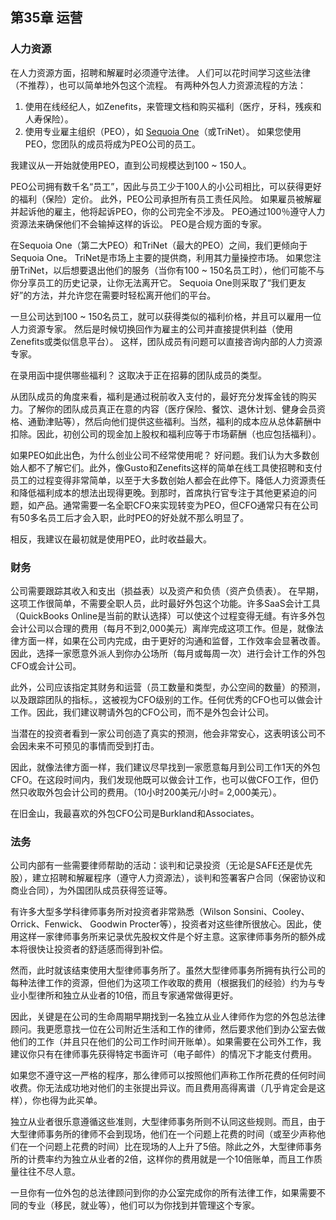 ## 第35章 运营

### 人力资源
在人力资源方面，招聘和解雇时必须遵守法律。 人们可以花时间学习这些法律（不推荐），也可以简单地外包这个流程。 有两种外包人力资源流程的方法：

1.	使用在线经纪人，如Zenefits，来管理文档和购买福利（医疗，牙科，残疾和人寿保险）。
2.	使用专业雇主组织（PEO），如 [Sequoia One](http://www.sequoia.com/services/sequoia-one/)（或TriNet）。 如果您使用PEO，您团队的成员将成为PEO公司的员工。

我建议从一开始就使用PEO，直到公司规模达到100 ~ 150人。

PEO公司拥有数千名“员工”，因此与员工少于100人的小公司相比，可以获得更好的福利（保险）定价。 此外，PEO公司承担所有员工责任风险。 如果雇员被解雇并起诉他的雇主，他将起诉PEO，你的公司完全不涉及。 PEO通过100％遵守人力资源法来确保他们不会输掉这样的诉讼。 PEO是合规方面的专家。

在Sequoia One（第二大PEO）和TriNet（最大的PEO）之间，我们更倾向于Sequoia One。 TriNet是市场上主要的提供商，利用其力量操控市场。 如果您注册TriNet，以后想要退出他们的服务（当你有100 ~ 150名员工时），他们可能不与你分享员工的历史记录，让你无法离开它。 Sequoia One则采取了“我们更友好”的方法，并允许您在需要时轻松离开他们的平台。

一旦公司达到100 ~ 150名员工，就可以获得类似的福利价格，并且可以雇用一位人力资源专家。 然后是时候切换回作为雇主的公司并直接提供利益（使用Zenefits或类似信息平台）。 这样，团队成员有问题可以直接咨询内部的人力资源专家。

在录用函中提供哪些福利？ 这取决于正在招募的团队成员的类型。

从团队成员的角度来看，福利是通过税前收入支付的，最好充分发挥金钱的购买力。了解你的团队成员真正在意的内容（医疗保险、餐饮、退休计划、健身会员资格、通勤津贴等），然后向他们提供这些福利。当然，福利的成本应从总体薪酬中扣除。因此，初创公司的现金加上股权和福利应等于市场薪酬（也应包括福利）。

如果PEO如此出色，为什么创业公司不经常使用呢？ 好问题。我们认为大多数创始人都不了解它们。此外，像Gusto和Zenefits这样的简单在线工具使招聘和支付员工的过程变得非常简单，以至于大多数创始人都会在此停下。降低人力资源责任和降低福利成本的想法出现得更晚。到那时，首席执行官专注于其他更紧迫的问题，如产品。通常需要一名全职CFO来实现转变为PEO，但CFO通常只有在公司有50多名员工后才会入职，此时PEO的好处就不那么明显了。

相反，我建议在最初就是使用PEO，此时收益最大。

### 财务
公司需要跟踪其收入和支出（损益表）以及资产和负债（资产负债表）。 在早期，这项工作很简单，不需要全职人员，此时最好外包这个功能。许多SaaS会计工具（QuickBooks Online是当前的默认选择）可以使这个过程变得无缝。有许多外包会计公司以合理的费用（每月不到2,000美元）离岸完成这项工作。但是，就像法律方面一样，如果在公司内完成，由于更好的沟通和监督，工作效率会显著改善。 因此，选择一家愿意外派人到你办公场所（每月或每周一次）进行会计工作的外包CFO或会计公司。

此外，公司应该指定其财务和运营（员工数量和类型，办公空间的数量）的预测，以及跟踪团队的指标。，这被视为CFO级别的工作。任何优秀的CFO也可以做会计工作。因此，我们建议聘请外包的CFO公司，而不是外包会计公司。

当潜在的投资者看到一家公司创造了真实的预测，他会非常安心，这表明该公司不会因未来不可预见的事情而受到打击。

因此，就像法律方面一样，我们建议尽早找到一家愿意每月到公司工作1天的外包CFO。在这段时间内，我们发现他既可以做会计工作，也可以做CFO工作，但仍然只收取外包会计公司的费用。（10小时200美元/小时= 2,000美元）。

在旧金山，我最喜欢的外包CFO公司是Burkland和Associates。

### 法务
公司内部有一些需要律师帮助的活动：谈判和记录投资（无论是SAFE还是优先股），建立招聘和解雇程序（遵守人力资源法），谈判和签署客户合同（保密协议和商业合同），为外国团队成员获得签证等。

有许多大型多学科律师事务所对投资者非常熟悉（Wilson Sonsini、Cooley、Orrick、Fenwick、 Goodwin Procter等），投资者对这些律所很放心。因此，使用这样一家律师事务所来记录优先股权文件是个好主意。这家律师事务所的额外成本将很快让投资者的舒适感而得到补偿。

然而，此时就该结束使用大型律师事务所了。虽然大型律师事务所拥有执行公司的每种法律工作的资源，但他们为这项工作收取的费用（根据我们的经验）约为与专业小型律所和独立从业者的10倍，而且专家通常做得更好。

因此，关键是在公司的生命周期早期找到一名独立从业人律师作为您的外包总法律顾问。我更愿意找一位在公司附近生活和工作的律师，然后要求他们到办公室去做他们的工作（并且只在他们的公司工作时间开账单）。如果需要在公司外工作，我建议你只有在律师事先获得特定书面许可（电子邮件）的情况下才能支付费用。

如果您不遵守这一严格的程序，那么律师可以按照他们声称工作所花费的任何时间收费。你无法成功地对他们的主张提出异议。而且费用高得离谱（几乎肯定会是这样），你也得为此买单。

独立从业者很乐意遵循这些准则，大型律师事务所则不认同这些规则。而且，由于大型律师事务所的律师不会到现场，他们在一个问题上花费的时间（或至少声称他们在一个问题上花费的时间）比在现场的人上升了5倍。除此之外，大型律师事务所的计费率约为独立从业者的2倍，这样你的费用就是一个10倍账单，而且工作质量往往不尽人意。

一旦你有一位外包的总法律顾问到你的办公室完成你的所有法律工作，如果需要不同的专业（移民，就业等），他们可以为你找到并管理这个专家。 
